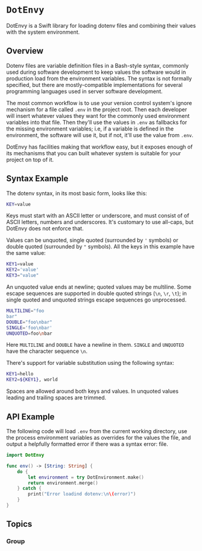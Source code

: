 # ``DotEnvy``

DotEnvy is a Swift library for loading dotenv files and combining their values with the system environment.

## Overview

Dotenv files are variable definition files in a Bash-style syntax, commonly used during software development
to keep values the software would in production load from the environment variables. The syntax is not formally
specified, but there are mostly-compatible implementations for several programming languages used in server
software development.

The most common workflow is to use your version control system's ignore mechanism for a file called `.env`
in the project root. Then each developer will insert whatever values they want for the commonly used environment
variables into that file. Then they'll use the values in `.env` as fallbacks for the missing environment variables;
i.e, if a variable is defined in the environment, the software will use it, but if not, it'll use the value
from `.env`.

DotEnvy has facilities making that workflow easy, but it exposes enough of its mechanisms that you can built whatever
system is suitable for your project on top of it.

## Syntax Example

The dotenv syntax, in its most basic form, looks like this:

```sh
KEY=value
```

Keys must start with an ASCII letter or underscore, and must consist of of ASCII letters, numbers and underscores. It's
customary to use all-caps, but DotEnvy does not enforce that.

Values can be unquoted, single quoted (surrounded by `'` symbols) or double quoted (surrounded by `"` symbols). All
the keys in this example have the same value:

```sh
KEY1=value
KEY2='value'
KEY3="value"
```

An unquoted value ends at newline; quoted values may be multiline. Some escape sequences are supported in
double quoted strings (`\n`, `\r`, `\t`); in single quoted and unquoted strings escape sequences go unprocessed.

```sh
MULTILINE="foo
bar"
DOUBLE="foo\nbar"
SINGLE='foo\nbar'
UNQUOTED=foo\nbar
```

Here `MULTILINE` and `DOUBLE` have a newline in them. `SINGLE` and `UNQUOTED` have the character sequence
`\n`.

There's support for variable substitution using the following syntax:

```sh
KEY1=hello
KEY2=${KEY1}, world
```

Spaces are allowed around both keys and values. In unquoted values leading and trailing spaces are trimmed.

## API Example

The following code will load `.env` from the current working directory, use the process environment variables
as overrides for the values the file, and output a helpfully formatted error if there was a syntax error:
file.

```swift
import DotEnvy

func env() -> [String: String] {
    do {
        let environment = try DotEnvironment.make()
        return environment.merge()
    } catch {
        print("Error loadind dotenv:\n\(error)")
    }
}
```

## Topics

### Group
